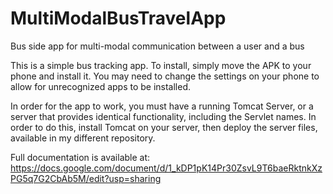 # MultiModalBusTravelApp
Bus side app for multi-modal communication between a user and a bus

This is a simple bus tracking app. To install, simply move the APK to your phone and install it. 
You may need to change the settings on your phone to allow for unrecognized apps to be installed.

In order for the app to work, you must have a running Tomcat Server, or a server that provides identical functionality, including the Servlet names.
In order to do this, install Tomcat on your server, then deploy the server files, available in my different repository.

Full documentation is available at: https://docs.google.com/document/d/1_kDP1pK14Pr30ZsvL9T6baeRktnkXzPG5q7G2CbAb5M/edit?usp=sharing
